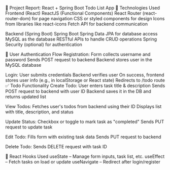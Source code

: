 📝 Project Report: React + Spring Boot Todo List App
🔧 Technologies Used
  Frontend (React)
    ReactJS (Functional Components)
    React Router (react-router-dom) for page navigation
    CSS or styled components for design
    Icons from libraries like react-icons
    Fetch API for backend communication

Backend (Spring Boot)
Spring Boot
  Spring Data JPA for database access
  MySQL as the database
  RESTful APIs to handle CRUD operations
  Spring Security (optional) for authentication

🔐 User Authentication Flow
  Registration:
    Form collects username and password
    Sends POST request to backend
    Backend stores user in the MySQL database

Login:
    User submits credentials
    Backend verifies user
    On success, frontend stores user info (e.g., in localStorage or React state)
    Redirects to /todo route
✅ Todo Functionality
Create Todo:
  User enters task title & description
  Sends POST request to backend with user ID
  Backend saves it in the DB and returns updated list

View Todos:
  Fetches user's todos from backend using their ID
  Displays list with title, description, and status

Update Status:
  Checkbox or toggle to mark task as "completed"
  Sends PUT request to update task

Edit Todo:
  Fills form with existing task data
  Sends PUT request to backend

Delete Todo:
  Sends DELETE request with task ID

🧠 React Hooks Used
    useState – Manage form inputs, task list, etc.
    useEffect – Fetch tasks on load or update
    useNavigate – Redirect after login/register
    


